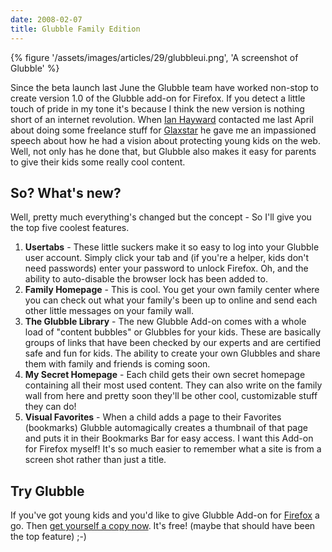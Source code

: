 ```yaml
---
date: 2008-02-07
title: Glubble Family Edition
---
```


{% figure '/assets/images/articles/29/glubbleui.png', 'A screenshot of Glubble' %}

Since the beta launch last June the Glubble team have worked non-stop to create version 1.0 of the Glubble add-on for Firefox. If you detect a little touch of pride in my tone it's because I think the new version is nothing short of an internet revolution. When [Ian Hayward](//www.ianhayward.com/) contacted me last April about doing some freelance stuff for [Glaxstar](//www.glaxstar.com) he gave me an impassioned speech about how he had a vision about protecting young kids on the web. Well, not only has he done that, but Glubble also makes it easy for parents to give their kids some really cool content.

## So? What's new?
Well, pretty much everything's changed but the concept - So I'll give you the top five coolest features.

1. **Usertabs** - These little suckers make it so easy to log into your Glubble user account. Simply click your tab and (if you're a helper, kids don't need passwords) enter your password to unlock Firefox. Oh, and the ability to auto-disable the browser lock has been added to.
2. **Family Homepage** - This is cool. You get your own family center where you can check out what your family's been up to online and send each other little messages on your family wall.
3. **The Glubble Library** - The new Glubble Add-on comes with a whole load of "content bubbles" or Glubbles for your kids. These are basically groups of links that have been checked by our experts and are certified safe and fun for kids. The ability to create your own Glubbles and share them with family and friends is coming soon.
4. **My Secret Homepage** - Each child gets their own secret homepage containing all their most used content. They can also write on the family wall from here and pretty soon they'll be other cool, customizable stuff they can do!
5. **Visual Favorites** - When a child adds a page to their Favorites (bookmarks) Glubble automagically creates a thumbnail of that page and puts it in their Bookmarks Bar for easy access. I want this Add-on for Firefox myself! It's so much easier to remember what a site is from a screen shot rather than just a title.

## Try Glubble
If you've got young kids and you'd like to give Glubble Add-on for [Firefox](//www.mozilla.com) a go. Then [get yourself a copy now](//www.glubble.com). It's free! (maybe that should have been the top feature) ;-)

